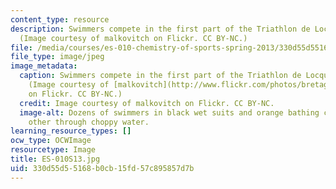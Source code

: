 ```yaml
---
content_type: resource
description: Swimmers compete in the first part of the Triathlon de Locquirec in 2013.
  (Image courtesy of malkovitch on Flickr. CC BY-NC.)
file: /media/courses/es-010-chemistry-of-sports-spring-2013/330d55d55168b0cb15fd57c895857d7b_ES-010S13.jpg
file_type: image/jpeg
image_metadata:
  caption: Swimmers compete in the first part of the Triathlon de Locquirec in 2013.
    (Image courtesy of [malkovitch](http://www.flickr.com/photos/bretagne-balades/10002468696)
    on Flickr. CC BY-NC.)
  credit: Image courtesy of malkovitch on Flickr. CC BY-NC.
  image-alt: Dozens of swimmers in black wet suits and orange bathing caps race each
    other through choppy water.
learning_resource_types: []
ocw_type: OCWImage
resourcetype: Image
title: ES-010S13.jpg
uid: 330d55d5-5168-b0cb-15fd-57c895857d7b
---
```

